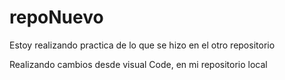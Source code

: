 # repoNuevo
Estoy realizando practica de lo que se hizo en el otro repositorio

Realizando cambios desde visual Code, en mi repositorio local